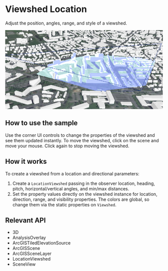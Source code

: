 #  Viewshed Location

Adjust the position, angles, range, and style of a viewshed.

![](ViewshedLocation.png)

##  How to use the sample

Use the corner UI controls to change the properties of the viewshed and see them updated instantly. To move the viewshed, click on the scene and move your mouse. Click again to stop moving the viewshed.

##  How it works

To create a viewshed from a location and directional parameters:

1.  Create a `LocationViewshed` passing in the observer location, heading, pitch, horizontal/vertical angles, and min/max distances.
2.  Set the property values directly on the viewshed instance for location, direction, range, and visibility properties. The colors are global, so change them via the static properties on `Viewshed`.

##  Relevant API

*   3D
*   AnalysisOverlay
*   ArcGISTiledElevationSource
*   ArcGISScene
*   ArcGISSceneLayer
*   LocationViewshed
*   SceneView
